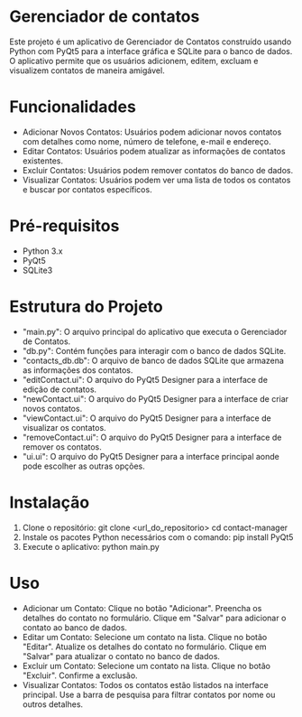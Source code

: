 # Gerenciador de contatos
Este projeto é um aplicativo de Gerenciador de Contatos construído usando Python com PyQt5 para a interface gráfica e SQLite para o banco de dados. O aplicativo permite que os usuários adicionem, editem, excluam e visualizem contatos de maneira amigável.
# Funcionalidades
- Adicionar Novos Contatos: Usuários podem adicionar novos contatos com detalhes como nome, número de telefone, e-mail e endereço.
- Editar Contatos: Usuários podem atualizar as informações de contatos existentes.
- Excluir Contatos: Usuários podem remover contatos do banco de dados.
- Visualizar Contatos: Usuários podem ver uma lista de todos os contatos e buscar por contatos específicos.
# Pré-requisitos
- Python 3.x
- PyQt5
- SQLite3
# Estrutura do Projeto
- "main.py": O arquivo principal do aplicativo que executa o Gerenciador de Contatos.
- "db.py": Contém funções para interagir com o banco de dados SQLite.
- "contacts_db.db": O arquivo de banco de dados SQLite que armazena as informações dos contatos.
- "editContact.ui": O arquivo do PyQt5 Designer para a interface de edição de contatos.
- "newContact.ui": O arquivo do PyQt5 Designer para a interface de criar novos contatos.
- "viewContact.ui": O arquivo do PyQt5 Designer para a interface de visualizar os contatos.
- "removeContact.ui": O arquivo do PyQt5 Designer para a interface de remover os contatos.
- "ui.ui": O arquivo do PyQt5 Designer para a interface principal aonde pode escolher as outras opções.
# Instalação
1. Clone o repositório: git clone <url_do_repositorio>
                        cd contact-manager
2. Instale os pacotes Python necessários com o comando: pip install PyQt5
3. Execute o aplicativo: python main.py
# Uso
-  Adicionar um Contato:
Clique no botão "Adicionar".
Preencha os detalhes do contato no formulário.
Clique em "Salvar" para adicionar o contato ao banco de dados.
-  Editar um Contato:
Selecione um contato na lista.
Clique no botão "Editar".
Atualize os detalhes do contato no formulário.
Clique em "Salvar" para atualizar o contato no banco de dados.
-  Excluir um Contato:
Selecione um contato na lista.
Clique no botão "Excluir".
Confirme a exclusão.
-  Visualizar Contatos:
Todos os contatos estão listados na interface principal.
Use a barra de pesquisa para filtrar contatos por nome ou outros detalhes.
